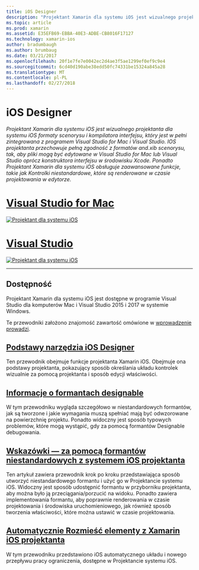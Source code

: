 ```yaml
---
title: iOS Designer
description: "Projektant Xamarin dla systemu iOS jest wizualnego projektanta dla systemu iOS formaty scenorysu i kompilatora interfejsu, który jest w pełni zintegrowana z programem Visual Studio for Mac i Visual Studio. IOS projektanta przechowuje pełną zgodność z formatów and.xib scenorysu, tak, aby pliki mogą być edytowane w Visual Studio for Mac lub Visual Studio oprócz konstruktora interfejsu w środowisku Xcode. Ponadto Projektant Xamarin dla systemu iOS obsługuje zaawansowane funkcje, takie jak Kontrolki niestandardowe, które są renderowane w czasie projektowania w edytorze."
ms.topic: article
ms.prod: xamarin
ms.assetid: E35EFB69-EBBA-40E3-ADBE-CB8016F17127
ms.technology: xamarin-ios
author: bradumbaugh
ms.author: brumbaug
ms.date: 03/21/2017
ms.openlocfilehash: 20f1e7fe7e0042ec2d4ae3f5ae1299ef0ef9c9e4
ms.sourcegitcommit: 6cd40d190abe38edd50fc74331be15324a845a28
ms.translationtype: MT
ms.contentlocale: pl-PL
ms.lasthandoff: 02/27/2018
---
```

# <a name="ios-designer"></a>iOS Designer

_Projektant Xamarin dla systemu iOS jest wizualnego projektanta dla systemu iOS formaty scenorysu i kompilatora interfejsu, który jest w pełni zintegrowana z programem Visual Studio for Mac i Visual Studio. IOS projektanta przechowuje pełną zgodność z formatów and.xib scenorysu, tak, aby pliki mogą być edytowane w Visual Studio for Mac lub Visual Studio oprócz konstruktora interfejsu w środowisku Xcode. Ponadto Projektant Xamarin dla systemu iOS obsługuje zaawansowane funkcje, takie jak Kontrolki niestandardowe, które są renderowane w czasie projektowania w edytorze._

# <a name="visual-studio-for-mactabvsmac"></a>[Visual Studio for Mac](#tab/vsmac)


[![](images/designer-new1.png "Projektant dla systemu iOS")](images/designer-new1.png)


# <a name="visual-studiotabvswin"></a>[Visual Studio](#tab/vswin)


[![](images/designer-vs.png "Projektant dla systemu iOS")](images/designer-vs.png)


-----

## <a name="availability"></a>Dostępność

Projektant Xamarin dla systemu iOS jest dostępne w programie Visual Studio dla komputerów Mac i Visual Studio 2015 i 2017 w systemie Windows.

Te przewodniki założono znajomość zawartość omówione w [wprowadzenie prowadzi](~/ios/get-started/index.md).


## <a name="ios-designer-basicsintroductionmd"></a>[Podstawy narzędzia iOS Designer](introduction.md)

Ten przewodnik obejmuje funkcje projektanta Xamarin iOS. Obejmuje ona podstawy projektanta, pokazujący sposób określania układu kontrolek wizualnie za pomocą projektanta i sposób edycji właściwości.

##  <a name="designable-controls-overviewios-designable-controls-overviewmd"></a>[Informacje o formantach designable](ios-designable-controls-overview.md)

W tym przewodniku wygląda szczegółowo w niestandardowych formantów, jak są tworzone i jakie wymagania muszą spełniać mają być odwzorowane na powierzchnię projektu. Ponadto widoczny jest sposób typowych problemów, które mogą wystąpić, gdy za pomocą formantów Designable debugowania.

##  <a name="walkthrough---using-custom-controls-with-ios-designerios-designable-controls-walkthroughmd"></a>[Wskazówki — za pomocą formantów niestandardowych z systemem iOS projektanta](ios-designable-controls-walkthrough.md)

Ten artykuł zawiera przewodnik krok po kroku przedstawiająca sposób utworzyć niestandardowego formantu i użyć go w Projektancie systemu iOS. Widoczny jest sposób udostępnić formantu w przyborniku projektanta, aby można było ją przeciągania/porzucić na widoku. Ponadto zawiera implementowania formantu, aby poprawnie renderowania w czasie projektowania i środowiska uruchomieniowego, jak również sposób tworzenia właściwości, które można ustawić w czasie projektowania.

##  <a name="auto-layout-with-the-xamarin-ios-designerdesigner-auto-layoutmd"></a>[Automatycznie Rozmieść elementy z Xamarin iOS projektanta](designer-auto-layout.md)

W tym przewodniku przedstawiono iOS automatycznego układu i nowego przepływu pracy ograniczenia, dostępne w Projektancie systemu iOS.
